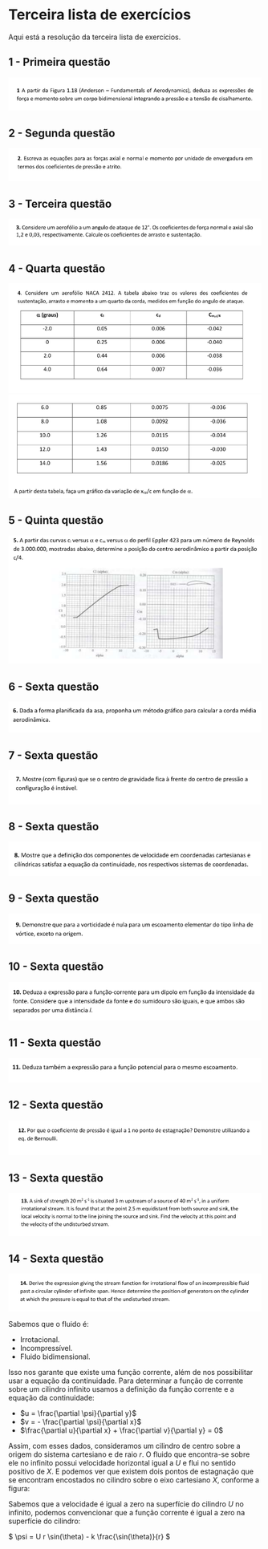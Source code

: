 # Terceira lista de exercícios
Aqui está a resolução da terceira lista de exercícios.

## 1 - Primeira questão
![](./lista_Exercicios_3_2.png)


## 2 - Segunda questão
![](./lista_Exercicios_3_3.png)


## 3 - Terceira questão
![](./lista_Exercicios_3_4.png)


## 4 - Quarta questão
![](./lista_Exercicios_3_5.png)
![](./lista_Exercicios_3_5b.png)


## 5 - Quinta questão
![](./lista_Exercicios_3_6.png)


## 6 - Sexta questão
![](./lista_Exercicios_3_7.png)


## 7 - Sexta questão
![](./lista_Exercicios_3_8.png)


## 8 - Sexta questão
![](./lista_Exercicios_3_9.png)


## 9 - Sexta questão
![](./lista_Exercicios_3_10.png)


## 10 - Sexta questão
![](./lista_Exercicios_3_11.png)


## 11 - Sexta questão
![](./lista_Exercicios_3_12.png)


## 12 - Sexta questão
![](./lista_Exercicios_3_13.png)


## 13 - Sexta questão
![](./lista_Exercicios_3_14.png)


## 14 - Sexta questão
![](./lista_Exercicios_3_15.png)

Sabemos que o fluido é:

- Irrotacional.
- Incompressível.
- Fluido bidimensional.

Isso nos garante que existe uma função corrente, além de nos possibilitar usar a equação da continuidade.
Para determinar a função de corrente sobre um cilindro infinito usamos a definição da função corrente e a equação da continuidade:

- $u = \frac{\partial \psi}{\partial y}$
- $v = - \frac{\partial \psi}{\partial x}$
- $\frac{\partial u}{\partial x} + \frac{\partial v}{\partial y} = 0$

Assim, com esses dados, consideramos um cilindro de centro sobre a origem do sistema cartesiano e de raio $r$. O fluido que encontra-se sobre ele no infinito possui velocidade horizontal igual a $U$ e flui no sentido positivo de $X$. E podemos ver que existem dois pontos de estagnação que se encontram encostados no cilindro sobre o eixo cartesiano $X$, conforme a figura:













Sabemos que a velocidade é igual a zero na superfície do cilindro $U$ no infinito, podemos convencionar que a função corrente é igual a zero na superfície do cilindro:



$
\psi = U r \sin(\theta) - k \frac{\sin(\theta)}{r}
$

